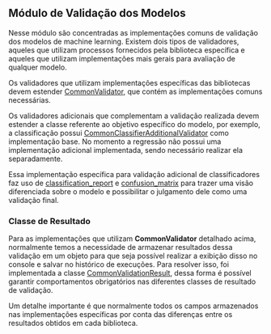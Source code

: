 ## Módulo de Validação dos Modelos

Nesse módulo são concentradas as implementações comuns de validação dos modelos de machine
learning. Existem dois tipos de validadores, aqueles que utilizam processos fornecidos
pela biblioteca específica e aqueles que utilizam implementações mais gerais para avaliação
de qualquer modelo.

Os validadores que utilizam implementações específicas das bibliotecas devem estender
[CommonValidator](), que contém as implementações comuns necessárias.

Os validadores adicionais que complementam a validação realizada devem estender a classe
referente ao objetivo específico do modelo, por exemplo, a classificação possui [CommonClassifierAdditionalValidator]()
como implementação base. No momento a regressão não possui uma implementação adicional implementada,
sendo necessário realizar ela separadamente.

Essa implementação específica para validação adicional de classificadores faz uso de [classification_report](https://scikit-learn.org/stable/modules/generated/sklearn.metrics.classification_report.html)
e [confusion_matrix](https://scikit-learn.org/stable/modules/generated/sklearn.metrics.confusion_matrix.html) para trazer uma visão diferenciada sobre o modelo e possibilitar o julgamento dele como uma 
validação final.

### Classe de Resultado

Para as implementações que utilizam **CommonValidator** detalhado acima, normalmente temos
a necessidade de armazenar resultados dessa validação em um objeto para que seja possível
realizar a exibição disso no console e salvar no histórico de execuções. Para resolver isso,
foi implementada a classe [CommonValidationResult](), dessa forma é possível garantir comportamentos
obrigatórios nas diferentes classes de resultado de validação.

Um detalhe importante é que normalmente todos os campos armazenados nas implementações específicas
por conta das diferenças entre os resultados obtidos em cada biblioteca.